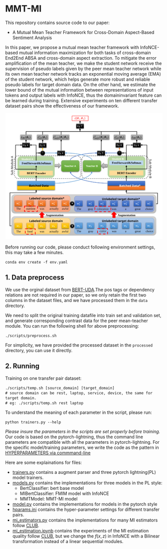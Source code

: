 # MMT-MI
This repository contains source code to our paper:
- A Mutual Mean Teacher Framework for Cross-Domain Aspect-Based Sentiment Analysis

In this paper, we propose a mutual mean teacher framework with InfoNCE-based mutual information maximization for both tasks of cross-domain End2End ABSA and cross-domain aspect extraction. To mitigate the error amplification of the mean teacher, we make the student network receive the supervision of pseudo labels given by the peer mean teacher network while its own mean teacher network tracks an exponential moving average (EMA) of the student network, which helps generate more robust and reliable pseudo
labels for target domain data. On the other hand, we estimate the lower bound of the mutual information between representations of input tokens and output labels with InfoNCE, thus the domaininvariant feature can be learned during training. Extensive experiments on ten different transfer dataset pairs show the effectiveness of our framework.

<div align=center><img src="./framework.svg"></div>

Before running our code, please conduct following environment settings, this may take a few minutes.
```shell
conda env create -f env.yaml
```
## 1. Data preprocess
We use the orginal dataset from [BERT-UDA](https://github.com/NUSTM/BERT-UDA).The pos tags or dependency relations are not required in our paper, so we only retain the first two columns in the dataset files, and we have processed them in the `data` directory. 

We need to split the original training datafile into train set and validation set, and generate corresponding contrast data for the peer mean-teacher module. You can run the following shell for above preprocessing:
```shell
./scripts/preprocess.sh
```
For simplicity, we have provided the processed dataset in the `processed` directory, you can use it directly.
## 2. Running
Training on one transfer pair dataset:
```shell
./scripts/temp.sh [source_domain] [target_domain]
# source domain can be rest, laptop, service, device, the same for target domain.
# eg: ./scripts/temp.sh rest laptop
```
To understand the meaning of each parameter in the script, please run:
```shell
python trainers.py --help
```
<i>Please insure the parameters in the scripts are set properly before training.</i> Our code is based on the pytorch-lightning, thus the command line parameters are compatible with all the parameters in pytorch-lightning. For the specific model/training parameters, we write the code as the pattern in [HYPERPARAMETERS via commmand-line](https://lightning.ai/docs/pytorch/1.6.0/common/hyperparameters.html)

Here are some explainations for files:

- [trainers.py](./trainers.py) contains a augment parser and three pytorch lightning(PL) model trainers.
- [models.py](./models.py) contains the implementations for three models in the PL style:
    - BertClassifier: bert base model
    - MIBertClassifier: FMIM model with InfoNCE
    - MMTModel: MMT-MI model
- [model.py](./model.py) contains the implementations for models in the pytorch style
- [hparams.ini](./hparams.ini) contains the hyper-parameter settings for different transfer pairs.
- [mi_estimators.py](./mi_estimators.py) contains the implementations for many MI estimators follow [CLUB](https://github.com/Linear95/CLUB/blob/master/mi_estimators.py).
- [mi_estimation.ipynb](./mi_estimation.ipynb) contains the experiments of the MI estimation quality follow [CLUB](https://github.com/Linear95/CLUB/blob/master/mi_estimation.ipynb), but we change the $f(x, z)$ in InfoNCE with a Bilinear transformation instead of a linear sequential modules.

